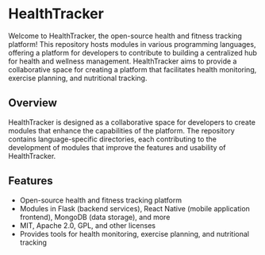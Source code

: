 # HealthTracker

Welcome to HealthTracker, the open-source health and fitness tracking platform! This repository hosts modules in various programming languages, offering a platform for developers to contribute to building a centralized hub for health and wellness management. HealthTracker aims to provide a collaborative space for creating a platform that facilitates health monitoring, exercise planning, and nutritional tracking.

## Overview

HealthTracker is designed as a collaborative space for developers to create modules that enhance the capabilities of the platform. The repository contains language-specific directories, each contributing to the development of modules that improve the features and usability of HealthTracker.

## Features

- Open-source health and fitness tracking platform
- Modules in Flask (backend services), React Native (mobile application frontend), MongoDB (data storage), and more
- MIT, Apache 2.0, GPL, and other licenses
- Provides tools for health monitoring, exercise planning, and nutritional tracking
